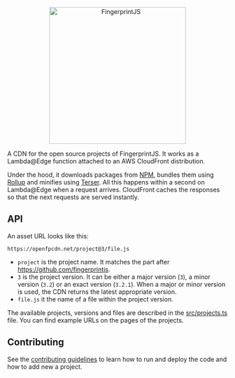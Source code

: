 <p align="center">
  <a href="https://fingerprintjs.com">
    <img src="https://raw.githubusercontent.com/fingerprintjs/fingerprintjs/846724bc368a562f5fb5fb2e6221e624329e55b6/resources/logo.svg" alt="FingerprintJS" width="312px" />
  </a>
</p>

A CDN for the open source projects of FingerprintJS.
It works as a Lambda@Edge function attached to an AWS CloudFront distribution.

Under the hood, it downloads packages from [NPM](https://npmjs.com), bundles them using [Rollup](https://rollupjs.org) and minifies using [Terser](https://terser.org).
All this happens within a second on Lambda@Edge when a request arrives.
CloudFront caches the responses so that the next requests are served instantly.

## API

An asset URL looks like this:

```
https://openfpcdn.net/project@3/file.js
```

- `project` is the project name. It matches the part after https://github.com/fingerprintjs.
- `3` is the project version. It can be either a major version (`3`), a minor version (`3.2`) or an exact version (`3.2.1`).
    When a major or minor version is used, the CDN returns the latest appropriate version.
- `file.js` it the name of a file within the project version.

The available projects, versions and files are described in the [src/projects.ts](src/projects.ts) file.
You can find example URLs on the pages of the projects.

## Contributing

See the [contributing guidelines](contributing.md) to learn how to run and deploy the code and how to add new a project.
